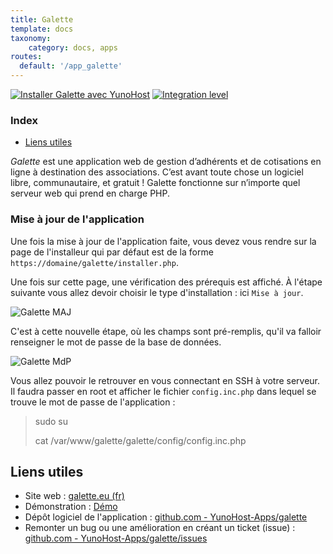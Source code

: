 ```yaml
---
title: Galette
template: docs
taxonomy:
    category: docs, apps
routes:
  default: '/app_galette'
---
```


[![Installer Galette avec YunoHost](https://install-app.yunohost.org/install-with-yunohost.svg)](https://install-app.yunohost.org/?app=galette) [![Integration level](https://dash.yunohost.org/integration/galette.svg)](https://dash.yunohost.org/appci/app/galette)

### Index

- [Liens utiles](#liens-utiles)

*Galette* est une application web de gestion d’adhérents et de cotisations en ligne à destination des associations. C’est avant toute chose un logiciel libre, communautaire, et gratuit ! Galette fonctionne sur n’importe quel serveur web qui prend en charge PHP.

### Mise à jour de l'application

Une fois la mise à jour de l'application faite, vous devez vous rendre sur la page de l'installeur qui par défaut est de la forme `https://domaine/galette/installer.php`.

Une fois sur cette page, une vérification des prérequis est affiché.
À l'étape suivante vous allez devoir choisir le type d'installation : ici `Mise à jour`.

![Galette MAJ](https://github.com/YunoHost/doc/tree/master/images/Galette_1_fr_MAJ.png)

C'est à cette nouvelle étape, où les champs sont pré-remplis, qu'il va falloir renseigner le mot de passe de la base de données.

![Galette MdP](https://github.com/YunoHost/doc/tree/master/images/Galette_2_fr_MdP.png)

Vous allez pouvoir le retrouver en vous connectant en SSH à votre serveur. Il faudra passer en root et afficher le fichier `config.inc.php` dans lequel se trouve le mot de passe de l'application :
>sudo su
>
>cat /var/www/galette/galette/config/config.inc.php

## Liens utiles

+ Site web : [galette.eu (fr)](https://galette.eu/site/fr/)
+ Démonstration : [Démo](https://demo.galette.eu/login)
+ Dépôt logiciel de l'application : [github.com - YunoHost-Apps/galette](https://github.com/YunoHost-Apps/galette_ynh)
+ Remonter un bug ou une amélioration en créant un ticket (issue) : [github.com - YunoHost-Apps/galette/issues](https://github.com/YunoHost-Apps/galette_ynh/issues)
